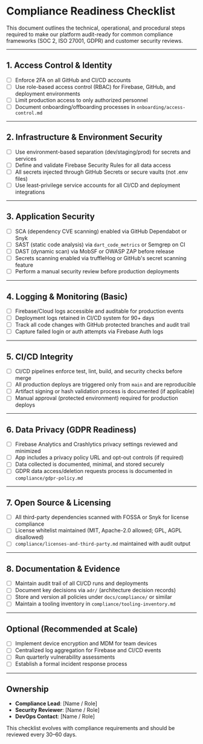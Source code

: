 # Compliance Readiness Checklist

This document outlines the technical, operational, and procedural steps required to make our platform audit-ready for common compliance frameworks (SOC 2, ISO 27001, GDPR) and customer security reviews.

---

## 1. Access Control & Identity

- [ ] Enforce 2FA on all GitHub and CI/CD accounts
- [ ] Use role-based access control (RBAC) for Firebase, GitHub, and deployment environments
- [ ] Limit production access to only authorized personnel
- [ ] Document onboarding/offboarding processes in `onboarding/access-control.md`

---

## 2. Infrastructure & Environment Security

- [ ] Use environment-based separation (dev/staging/prod) for secrets and services
- [ ] Define and validate Firebase Security Rules for all data access
- [ ] All secrets injected through GitHub Secrets or secure vaults (not .env files)
- [ ] Use least-privilege service accounts for all CI/CD and deployment integrations

---

## 3. Application Security

- [ ] SCA (dependency CVE scanning) enabled via GitHub Dependabot or Snyk
- [ ] SAST (static code analysis) via `dart_code_metrics` or Semgrep on CI
- [ ] DAST (dynamic scan) via MobSF or OWASP ZAP before release
- [ ] Secrets scanning enabled via truffleHog or GitHub's secret scanning feature
- [ ] Perform a manual security review before production deployments

---

## 4. Logging & Monitoring (Basic)

- [ ] Firebase/Cloud logs accessible and auditable for production events
- [ ] Deployment logs retained in CI/CD system for 90+ days
- [ ] Track all code changes with GitHub protected branches and audit trail
- [ ] Capture failed login or auth attempts via Firebase Auth logs

---

## 5. CI/CD Integrity

- [ ] CI/CD pipelines enforce test, lint, build, and security checks before merge
- [ ] All production deploys are triggered only from `main` and are reproducible
- [ ] Artifact signing or hash validation process is documented (if applicable)
- [ ] Manual approval (protected environment) required for production deploys

---

## 6. Data Privacy (GDPR Readiness)

- [ ] Firebase Analytics and Crashlytics privacy settings reviewed and minimized
- [ ] App includes a privacy policy URL and opt-out controls (if required)
- [ ] Data collected is documented, minimal, and stored securely
- [ ] GDPR data access/deletion requests process is documented in `compliance/gdpr-policy.md`

---

## 7. Open Source & Licensing

- [ ] All third-party dependencies scanned with FOSSA or Snyk for license compliance
- [ ] License whitelist maintained (MIT, Apache-2.0 allowed; GPL, AGPL disallowed)
- [ ] `compliance/licenses-and-third-party.md` maintained with audit output

---

## 8. Documentation & Evidence

- [ ] Maintain audit trail of all CI/CD runs and deployments
- [ ] Document key decisions via `adr/` (architecture decision records)
- [ ] Store and version all policies under `docs/compliance/` or similar
- [ ] Maintain a tooling inventory in `compliance/tooling-inventory.md`

---

## Optional (Recommended at Scale)

- [ ] Implement device encryption and MDM for team devices
- [ ] Centralized log aggregation for Firebase and CI/CD events
- [ ] Run quarterly vulnerability assessments
- [ ] Establish a formal incident response process

---

## Ownership

- **Compliance Lead**: [Name / Role]
- **Security Reviewer**: [Name / Role]
- **DevOps Contact**: [Name / Role]

This checklist evolves with compliance requirements and should be reviewed every 30–60 days.